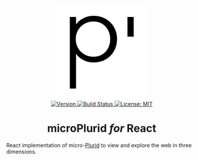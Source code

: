 <p align="center">
    <img src="https://raw.githubusercontent.com/plurid/plurid/master/about/identity/plurid-p-logo.png" height="250px">
    <br />
    <a target="_blank" href="https://www.npmjs.com/package/micro-plurid-react">
        <img src="https://img.shields.io/npm/v/plurid-react.svg?logo=npm&colorB=1380C3&style=for-the-badge" alt="Version">
    </a>
    <a target="_blank" href="https://travis-ci.org/plurid/micro-plurid-react">
        <img src="https://img.shields.io/travis/plurid/micro-plurid-react.svg?logo=travis&colorB=1380C3&style=for-the-badge" alt="Build Status">
    </a>
    <a target="_blank" href="https://github.com/plurid/plurid/blob/master/packages/micro-plurid-react/LICENSE">
        <img src="https://img.shields.io/badge/license-MIT-blue.svg?colorB=1380C3&style=for-the-badge" alt="License: MIT">
    </a>
</p>



<h1 align="center">
    microPlurid <i>for</i> React
</h1>


React implementation of micro-[Plurid](https://github.com/plurid/plurid) to view and explore the web in three dimensions.

